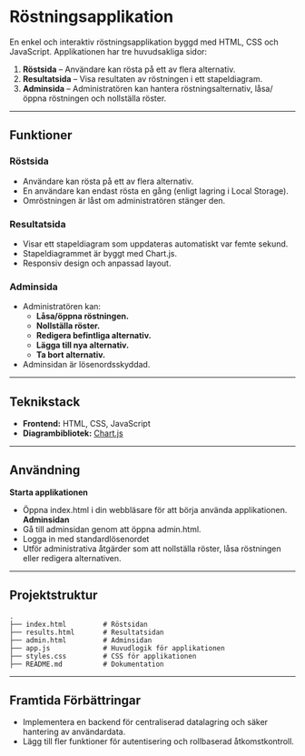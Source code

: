 # **Röstningsapplikation**

En enkel och interaktiv röstningsapplikation byggd med HTML, CSS och JavaScript. Applikationen har tre huvudsakliga sidor:

1. **Röstsida** – Användare kan rösta på ett av flera alternativ.
2. **Resultatsida** – Visa resultaten av röstningen i ett stapeldiagram.
3. **Adminsida** – Administratören kan hantera röstningsalternativ, låsa/öppna röstningen och nollställa röster.

---

## **Funktioner**

### **Röstsida**
- Användare kan rösta på ett av flera alternativ.
- En användare kan endast rösta en gång (enligt lagring i Local Storage).
- Omröstningen är låst om administratören stänger den.

### **Resultatsida**
- Visar ett stapeldiagram som uppdateras automatiskt var femte sekund.
- Stapeldiagrammet är byggt med Chart.js.
- Responsiv design och anpassad layout.

### **Adminsida**
- Administratören kan:
  - **Låsa/öppna röstningen.**
  - **Nollställa röster.**
  - **Redigera befintliga alternativ.**
  - **Lägga till nya alternativ.**
  - **Ta bort alternativ.**
- Adminsidan är lösenordsskyddad.

---

## **Teknikstack**
- **Frontend:** HTML, CSS, JavaScript
- **Diagrambibliotek:** [Chart.js](https://www.chartjs.org/)

---

## **Användning**
**Starta applikationen**  
- Öppna index.html i din webbläsare för att börja använda applikationen.
**Adminsidan**  
- Gå till adminsidan genom att öppna admin.html.
- Logga in med standardlösenordet
- Utför administrativa åtgärder som att nollställa röster, låsa röstningen eller redigera alternativen.

---

## **Projektstruktur**
```
.
├── index.html         # Röstsidan  
├── results.html       # Resultatsidan  
├── admin.html         # Adminsidan  
├── app.js             # Huvudlogik för applikationen  
├── styles.css         # CSS för applikationen  
├── README.md          # Dokumentation  
```

---
## **Framtida Förbättringar**
- Implementera en backend för centraliserad datalagring och säker hantering av användardata.
- Lägg till fler funktioner för autentisering och rollbaserad åtkomstkontroll.






